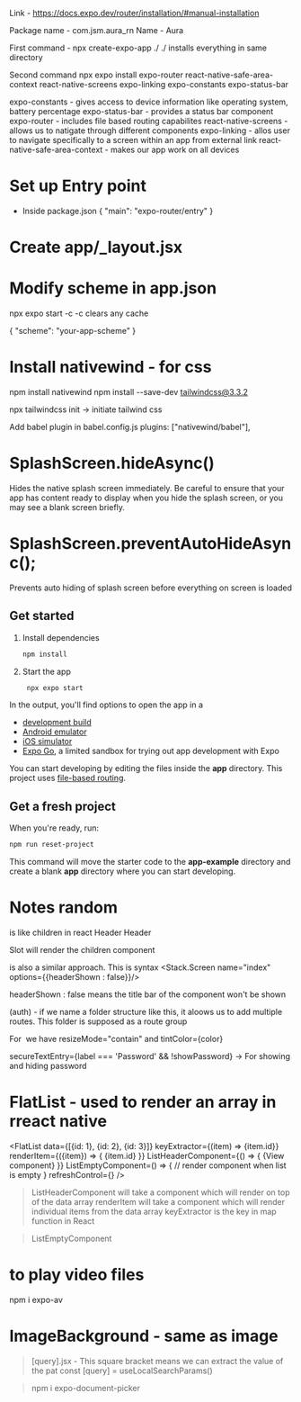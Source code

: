 Link - https://docs.expo.dev/router/installation/#manual-installation

Package name - com.jsm.aura_rn
Name - Aura

First command -
npx create-expo-app ./
./ installs everything in same directory


Second command 
npx expo install expo-router react-native-safe-area-context react-native-screens expo-linking expo-constants expo-status-bar

expo-constants - gives access to device information like operating system, battery percentage
expo-status-bar - provides a status bar component
expo-router - includes file based routing capabilites
react-native-screens - allows us to natigate through different components
expo-linking - allos user to navigate specifically to a screen within an app from external link
react-native-safe-area-context - makes our app work on all devices


# Set up Entry point 
- Inside package.json
{
  "main": "expo-router/entry"
}


# Create app/_layout.jsx

# Modify scheme in app.json

npx expo start -c
-c clears any cache

{
  "scheme": "your-app-scheme"
}

# Install nativewind - for css 

npm install nativewind
npm install --save-dev tailwindcss@3.3.2

npx tailwindcss init -> initiate tailwind css

Add babel plugin in babel.config.js
plugins: ["nativewind/babel"],

# SplashScreen.hideAsync()
Hides the native splash screen immediately. Be careful to ensure that your app has content ready to display when you hide the splash screen, or you may see a blank screen briefly.

# SplashScreen.preventAutoHideAsync();
Prevents auto hiding of splash screen before everything on screen is loaded



## Get started

1. Install dependencies

   ```bash
   npm install
   ```

2. Start the app

   ```bash
    npx expo start
   ```

In the output, you'll find options to open the app in a

- [development build](https://docs.expo.dev/develop/development-builds/introduction/)
- [Android emulator](https://docs.expo.dev/workflow/android-studio-emulator/)
- [iOS simulator](https://docs.expo.dev/workflow/ios-simulator/)
- [Expo Go](https://expo.dev/go), a limited sandbox for trying out app development with Expo

You can start developing by editing the files inside the **app** directory. This project uses [file-based routing](https://docs.expo.dev/router/introduction).

## Get a fresh project

When you're ready, run:

```bash
npm run reset-project
```

This command will move the starter code to the **app-example** directory and create a blank **app** directory where you can start developing.


# Notes random

<Slot/> is like children in react
<Text>Header</Text>
<Slot/>
<Text>Header</Text>

Slot will render the children component

<Stack/> is also a similar approach. This is syntax
<Stack>
   <Stack.Screen name="index" options={{headerShown : false}}/>  
</Stack>

headerShown : false means the title bar of the component won't be shown


(auth) - if we name a folder structure like this, it aloows us to add multiple routes. This folder is supposed as a route group


For <Image/> we have resizeMode="contain" and tintColor={color}

secureTextEntry={label === 'Password' && !showPassword}  -> For showing and hiding password


# FlatList - used to render an array in rreact native

<FlatList
data={[{id: 1}, {id: 2}, {id: 3}]}
keyExtractor={(item) => {item.id}}
renderItem={({item}) => {
   <Text className="3xl">{item.id}</Text>
}}
ListHeaderComponent={() => {
   <View>
   {View component}
   <View>
}}
ListEmptyComponent=() => {
   // render component when list is empty
}
refreshControl={<RefreshControl/>}
/>

> ListHeaderComponent will take a component which will render on top of the data array
> renderItem will take a component which will render individual items from the data array
> keyExtractor is the key in map function in React


>ListEmptyComponent


# to play video files
npm i expo-av


# ImageBackground - same as image

> [query].jsx  - This square bracket means we can extract the value of the pat
const [query] = useLocalSearchParams()

> npm i expo-document-picker
